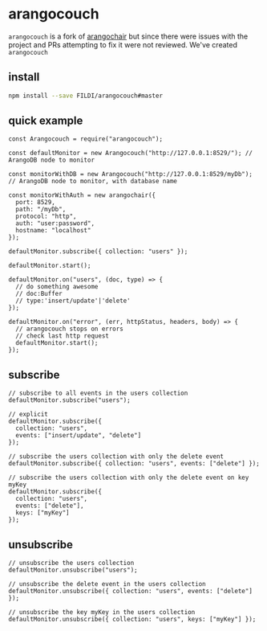 # arangocouch

`arangocouch` is a fork of [arangochair](https://github.com/baslr/arangochair) but since there were issues with the project and PRs attempting to fix it were not reviewed. We've created `arangocouch`

## install

```bash
npm install --save FILDI/arangocouch#master
```

## quick example

```es6
const Arangocouch = require("arangocouch");

const defaultMonitor = new Arangocouch("http://127.0.0.1:8529/"); // ArangoDB node to monitor

const monitorWithDB = new Arangocouch("http://127.0.0.1:8529/myDb"); // ArangoDB node to monitor, with database name

const monitorWithAuth = new arangochair({
  port: 8529,
  path: "/myDb",
  protocol: "http",
  auth: "user:password",
  hostname: "localhost"
});

defaultMonitor.subscribe({ collection: "users" });

defaultMonitor.start();

defaultMonitor.on("users", (doc, type) => {
  // do something awesome
  // doc:Buffer
  // type:'insert/update'|'delete'
});

defaultMonitor.on("error", (err, httpStatus, headers, body) => {
  // arangocouch stops on errors
  // check last http request
  defaultMonitor.start();
});
```

## subscribe

```es6
// subscribe to all events in the users collection
defaultMonitor.subscribe("users");

// explicit
defaultMonitor.subscribe({
  collection: "users",
  events: ["insert/update", "delete"]
});

// subscribe the users collection with only the delete event
defaultMonitor.subscribe({ collection: "users", events: ["delete"] });

// subscribe the users collection with only the delete event on key myKey
defaultMonitor.subscribe({
  collection: "users",
  events: ["delete"],
  keys: ["myKey"]
});
```

## unsubscribe

```es6
// unsubscribe the users collection
defaultMonitor.unsubscribe("users");

// unsubscribe the delete event in the users collection
defaultMonitor.unsubscribe({ collection: "users", events: ["delete"] });

// unsubscribe the key myKey in the users collection
defaultMonitor.unsubscribe({ collection: "users", keys: ["myKey"] });
```
